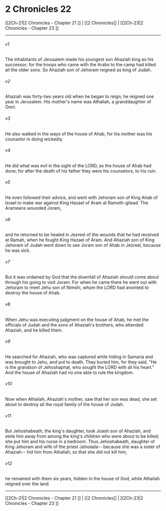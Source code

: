 # 2 Chronicles 22

[[2Ch-21|2 Chronicles - Chapter 21 ]] | [[2 Chronicles]] | [[2Ch-23|2 Chronicles - Chapter 23 ]]
***

###### v1
The inhabitants of Jerusalem made his youngest son Ahaziah king as his successor; for the troops who came with the Arabs to the camp had killed all the older sons. So Ahaziah son of Jehoram reigned as king of Judah.
###### v2
Ahaziah was forty-two years old when he began to reign; he reigned one year in Jerusalem. His mother's name was Athaliah, a granddaughter of Omri.
###### v3
He also walked in the ways of the house of Ahab, for his mother was his counselor in doing wickedly.
###### v4
He did what was evil in the sight of the LORD, as the house of Ahab had done; for after the death of his father they were his counselors, to his ruin.
###### v5
He even followed their advice, and went with Jehoram son of King Ahab of Israel to make war against King Hazael of Aram at Ramoth-gilead. The Arameans wounded Joram,
###### v6
and he returned to be healed in Jezreel of the wounds that he had received at Ramah, when he fought King Hazael of Aram. And Ahaziah son of King Jehoram of Judah went down to see Joram son of Ahab in Jezreel, because he was sick.
###### v7
But it was ordained by God that the downfall of Ahaziah should come about through his going to visit Joram. For when he came there he went out with Jehoram to meet Jehu son of Nimshi, whom the LORD had anointed to destroy the house of Ahab.
###### v8
When Jehu was executing judgment on the house of Ahab, he met the officials of Judah and the sons of Ahaziah's brothers, who attended Ahaziah, and he killed them.
###### v9
He searched for Ahaziah, who was captured while hiding in Samaria and was brought to Jehu, and put to death. They buried him, for they said, "He is the grandson of Jehoshaphat, who sought the LORD with all his heart." And the house of Ahaziah had no one able to rule the kingdom.
###### v10
Now when Athaliah, Ahaziah's mother, saw that her son was dead, she set about to destroy all the royal family of the house of Judah.
###### v11
But Jehoshabeath, the king's daughter, took Joash son of Ahaziah, and stole him away from among the king's children who were about to be killed; she put him and his nurse in a bedroom. Thus Jehoshabeath, daughter of King Jehoram and wife of the priest Jehoiada-- because she was a sister of Ahaziah-- hid him from Athaliah, so that she did not kill him;
###### v12
he remained with them six years, hidden in the house of God, while Athaliah reigned over the land.

***

[[2Ch-21|2 Chronicles - Chapter 21 ]] | [[2 Chronicles]] | [[2Ch-23|2 Chronicles - Chapter 23 ]]
